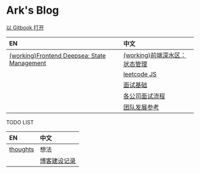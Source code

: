 # Ark's Blog

[以 Gitbook 打开](https://w10036w.gitbooks.io/blog/)

| EN | 中文 |
| :--- | :--- |
| [(working)Frontend Deepsea: State Management](/posts/thoughts/fe-state-mgmt.md) | [(working)前端深水区：状态管理](/posts/thoughts/fe-state-mgmt.zh.md) |
| | [leetcode JS](/posts/leetcode/README.leetcode.md) |
| | [面试基础](posts/interview/README.md) |
| | [各公司面试流程](posts/interview/companies/README.companies.md)
| | [团队发展参考](posts/team-growth/index.md) |

TODO LIST

| EN | 中文 |
| :--- | :--- |
| [thoughts](./posts/thoughts.md) | 想法 |
| | [博客建设记录](/blog.md) |
